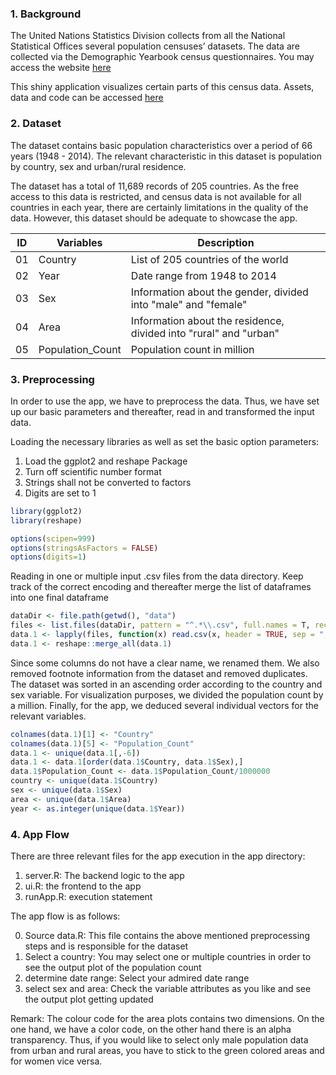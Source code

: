 ### 1. Background 

The United Nations Statistics Division collects from all the National Statistical Offices several population censuses’ datasets. The data are collected via the Demographic Yearbook census questionnaires. You may access the website [here](http://unstats.un.org/unsd/demographic/products/dyb/dybcensusdata.htm)

This shiny application visualizes certain parts of this census data. Assets, data and code can be accessed [here](https://github.com/sgatzeme/Dev_Dat_Prod)

### 2. Dataset

The dataset contains basic population characteristics over a period of 66 years (1948 - 2014). The relevant characteristic in this dataset is population by country, sex and urban/rural residence.

The dataset has a total of 11,689 records of 205 countries. As the free access to this data is restricted, and census data is not available for all countries in each year, there are certainly limitations in the quality of the data. However, this dataset should be adequate to showcase the app. 

ID | Variables | Description
--- | --- | ---
01 | Country | List of 205 countries of the world
02 | Year | Date range from 1948 to 2014
03 | Sex | Information about the gender, divided into "male" and "female"
04 | Area | Information about the residence, divided into "rural" and "urban"
05 | Population_Count | Population count in million

### 3. Preprocessing

In order to use the app, we have to preprocess the data. Thus, we have set up our basic parameters and thereafter, read in and transformed the input data.

Loading the necessary libraries as well as set the basic option parameters:

1. Load the ggplot2 and reshape Package
2. Turn off scientific number format
3. Strings shall not be converted to factors
4. Digits are set to 1


```r
library(ggplot2)
library(reshape)

options(scipen=999)
options(stringsAsFactors = FALSE)
options(digits=1)
```

Reading in one or multiple input .csv files from the data directory. Keep track of the correct encoding and thereafter merge the list of dataframes into one final dataframe

```r
dataDir <- file.path(getwd(), "data")
files <- list.files(dataDir, pattern = "^.*\\.csv", full.names = T, recursive = F)
data.1 <- lapply(files, function(x) read.csv(x, header = TRUE, sep = ",", encoding="UTF-8"))
data.1 <- reshape::merge_all(data.1)
```

Since some columns do not have a clear name, we renamed them. We also removed footnote information from the dataset and removed duplicates. The dataset was sorted in an ascending order according to the country and sex variable. For visualization purposes, we divided the population count by a million. Finally, for the app, we deduced several individual vectors for the relevant variables. 

```r
colnames(data.1)[1] <- "Country"
colnames(data.1)[5] <- "Population_Count"
data.1 <- unique(data.1[,-6])
data.1 <- data.1[order(data.1$Country, data.1$Sex),]
data.1$Population_Count <- data.1$Population_Count/1000000
country <- unique(data.1$Country)
sex <- unique(data.1$Sex)
area <- unique(data.1$Area)
year <- as.integer(unique(data.1$Year)) 
```

### 4. App Flow

There are three relevant files for the app execution in the app directory:

1. server.R: The backend logic to the app
2. ui.R: the frontend to the app
3. runApp.R: execution statement

The app flow is as follows:

0. Source data.R: This file contains the above mentioned preprocessing steps and is responsible for the dataset
1. Select a country: You may select one or multiple countries in order to see the output plot of the population count
2. determine date range: Select your admired date range
3. select sex and area: Check the variable attributes as you like and see the output plot getting updated

Remark: The colour code for the area plots contains two dimensions. On the one hand, we have a color code, on the other hand there is an alpha transparency. Thus, if you would like to select only male population data from urban and rural areas, you have to stick to the green colored areas and for women vice versa.
